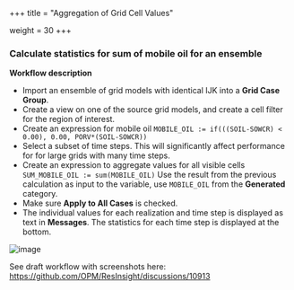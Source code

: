 +++
title = "Aggregation of Grid Cell Values"

weight = 30
+++

### Calculate statistics for sum of mobile oil for an ensemble

**Workflow description**

- Import an ensemble of grid models with identical IJK into a **Grid Case Group**.
- Create a view on one of the source grid models, and create a cell filter for the region of interest.
- Create an expression for mobile oil `MOBILE_OIL := if(((SOIL-SOWCR) < 0.00), 0.00, PORV*(SOIL-SOWCR))`
- Select a subset of time steps. This will significantly affect performance for for large grids with many time steps.
- Create an expression to aggregate values for all visible cells `SUM_MOBILE_OIL := sum(MOBILE_OIL)` Use the result from the previous calculation as input to the variable, use `MOBILE_OIL` from the **Generated** category.
- Make sure **Apply to All Cases** is checked.
- The individual values for each realization and time step is displayed as text in **Messages**. The statistics for each time step is displayed at the bottom.


![image](https://github.com/OPM/ResInsight/assets/1793152/bf53a448-94ce-4fbb-850e-b912c060a6d4)

See draft workflow with screenshots here:
https://github.com/OPM/ResInsight/discussions/10913